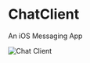 # ChatClient
An iOS Messaging App

![Chat Client](https://raw.githubusercontent.com/chrisaguilera/ChatClient/blob/master/Supporting%20Files/ChatClient.png)
